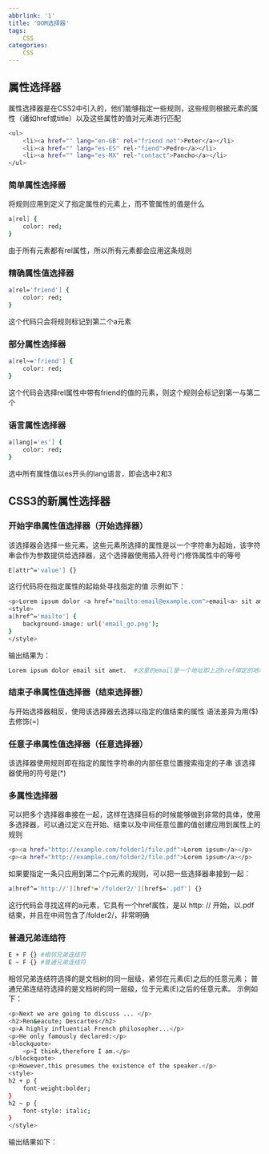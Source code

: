 ```yaml
---
abbrlink: '1'
title: 'DOM选择器'
tags: 
    CSS
categories:
    CSS
---
```

## 属性选择器

属性选择器是在CSS2中引入的，他们能够指定一些规则，这些规则根据元素的属性（诸如href或title）以及这些属性的值对元素进行匹配

``` bash
<ul>
    <li><a href="" lang="en-GB" rel="friend net">Peter</a></li>
    <li><a href="" lang="es-ES" rel-"fiend">Pedro</a></li>
    <li><a href="" lang="es-MX" rel-"contact">Pancho</a></li>
</ul>
```

### 简单属性选择器

将规则应用到定义了指定属性的元素上，而不管属性的值是什么

``` bash
a[rel] {
    color: red;
}
```

由于所有元素都有rel属性，所以所有元素都会应用这条规则

### 精确属性值选择器

``` bash
a[rel='friend'] {
    color: red;
}
```

这个代码只会将规则标记到第二个a元素

### 部分属性选择器

``` bash
a[rel~='friend'] {
    color: red;
}
```

这个代码会选择rel属性中带有friend的值的元素，则这个规则会标记到第一与第二个

### 语言属性选择器

``` bash
a[lang|='es'] {
    color: red;
}
```

选中所有属性值以es开头的lang语言，即会选中2和3

## CSS3的新属性选择器

### 开始字串属性值选择器（开始选择器）

该选择器会选择一些元素，这些元素所选择的属性是以一个字符串为起始，该字符串会作为参数提供给选择器，这个选择器使用插入符号(^)修饰属性中的等号

``` bash
E[attr^='value'] {}
```

这行代码将在指定属性的起始处寻找指定的值
示例如下：

``` bash
<p>Lorem ipsum dolor <a href="mailto:email@example.com">email<a> sit amet.</a></p>
<style>
a[href^='mailto'] {
    background-image: url('email_go.png');
}
</style>
```

输出结果为：

``` bash
Lorem ipsum dolor email sit amet.  #这里的email是一个地址即上述href绑定的地址 email原为一图片索引，本人懒就没放图片
```

### 结束子串属性值选择器（结束选择器）

与开始选择器相反，使用该选择器去选择以指定的值结束的属性
语法差异为用($)去修饰(=)

### 任意子串属性值选择器（任意选择器）

该选择器使用规则即在指定的属性字符串的内部任意位置搜索指定的子串
该选择器使用的符号是(*)

### 多属性选择器

可以把多个选择器串接在一起，这样在选择目标的时候能够做到非常的具体，使用多选择器，可以通过定义在开始、结束以及中间任意位置的值创建应用到属性上的规则

 ``` bash
 <p><a href="http://example.com/folder1/file.pdf">Lorem ipsum</a></p>
 <p><a href="http://example.com/folder2/file.pdf">Lorem ipsum</a></p>
 ```

 如果要指定一条只应用到第二个p元素的规则，可以把一些选择器串接到一起：

 ``` bash
 a[href^='http://'][href*='/folder2/'][href$='.pdf'] {}
 ```

这行代码会寻找这样的a元素，它具有一个href属性，是以 http: // 开始，以.pdf结束，并且在中间包含了/folder2/，非常明确

### 普通兄弟连结符

``` bash
E + F {} #相邻兄弟连结符
E ~ F {} #普通兄弟连结符
```

相邻兄弟连结符选择的是文档树的同一层级，紧邻在元素(E)之后的任意元素；
普通兄弟连结符选择的是文档树的同一层级，位于元素(E)之后的任意元素。
示例如下：

``` bash
<p>Next we are going to discuss ... </p>
<h2>Ren&eacute; Descartes</h2>
<p>A highly influential French philosopher...</p>
<p>He only famously declared:</p>
<blockquote>
    <p>I think,therefore I am.</p>
</blockquote>  
<p>However,this presumes the existence of the speaker.</p>
<style>
h2 + p {
    font-weight:bolder;
}
h2 ~ p {
    font-style: italic;
}
</style>
```

输出结果如下：
